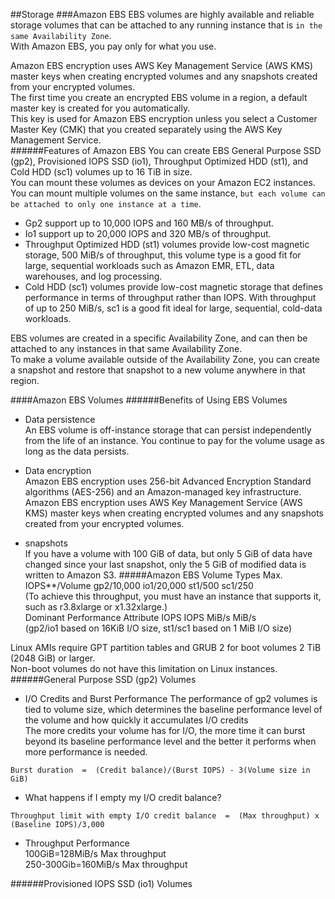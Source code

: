 

##Storage
###Amazon EBS
EBS volumes are highly available and reliable storage volumes that can be attached to any running instance that is ```in the same Availability Zone```.  
With Amazon EBS, you pay only for what you use.  

Amazon EBS encryption uses AWS Key Management Service (AWS KMS) master keys when creating encrypted volumes and any snapshots created from your encrypted volumes.   
The first time you create an encrypted EBS volume in a region, a default master key is created for you automatically.  
This key is used for Amazon EBS encryption unless you select a Customer Master Key (CMK) that you created separately using the AWS Key Management Service.  
######Features of Amazon EBS
You can create EBS General Purpose SSD (gp2), Provisioned IOPS SSD (io1), Throughput Optimized HDD (st1), and Cold HDD (sc1) volumes up to 16 TiB in size.  
You can mount these volumes as devices on your Amazon EC2 instances.  
You can mount multiple volumes on the same instance, ```but each volume can be attached to only one instance at a time```. 
- Gp2 support up to 10,000 IOPS and 160 MB/s of throughput.
- Io1 support up to 20,000 IOPS and 320 MB/s of throughput.  
- Throughput Optimized HDD (st1) volumes provide low-cost magnetic storage, 500 MiB/s of throughput, this volume type is a good fit for large, sequential workloads such as Amazon EMR, ETL, data warehouses, and log processing.
- Cold HDD (sc1) volumes provide low-cost magnetic storage that defines performance in terms of throughput rather than IOPS. With throughput of up to 250 MiB/s, sc1 is a good fit ideal for large, sequential, cold-data workloads.  

EBS volumes are created in a specific Availability Zone, and can then be attached to any instances in that same Availability Zone.  
To make a volume available outside of the Availability Zone, you can create a snapshot and restore that snapshot to a new volume anywhere in that region.

####Amazon EBS Volumes
######Benefits of Using EBS Volumes
- Data persistence  
An EBS volume is off-instance storage that can persist independently from the life of an instance. You continue to pay for the volume usage as long as the data persists.
- Data encryption  
Amazon EBS encryption uses 256-bit Advanced Encryption Standard algorithms (AES-256) and an Amazon-managed key infrastructure.  
Amazon EBS encryption uses AWS Key Management Service (AWS KMS) master keys when creating encrypted volumes and any snapshots created from your encrypted volumes.  

- snapshots  
 If you have a volume with 100 GiB of data, but only 5 GiB of data have changed since your last snapshot, only the 5 GiB of modified data is written to Amazon S3.
#####Amazon EBS Volume Types
Max. IOPS**/Volume	            gp2/10,000	io1/20,000	st1/500	sc1/250  
(To achieve this throughput, you must have an instance that supports it, such as r3.8xlarge or x1.32xlarge.)  
Dominant Performance Attribute	IOPS	      IOPS	      MiB/s	  MiB/s  
(gp2/io1 based on 16KiB I/O size, st1/sc1 based on 1 MiB I/O size)   

Linux AMIs require GPT partition tables and GRUB 2 for boot volumes 2 TiB (2048 GiB) or larger.  
Non-boot volumes do not have this limitation on Linux instances.  
######General Purpose SSD (gp2) Volumes
- I/O Credits and Burst Performance
The performance of gp2 volumes is tied to volume size, which determines the baseline performance level of the volume and how quickly it accumulates I/O credits   
The more credits your volume has for I/O, the more time it can burst beyond its baseline performance level and the better it performs when more performance is needed.  

```
Burst duration  =  (Credit balance)/(Burst IOPS) - 3(Volume size in GiB)
```
- What happens if I empty my I/O credit balance?  
```
Throughput limit with empty I/O credit balance  =  (Max throughput) x (Baseline IOPS)/3,000
```
- Throughput Performance  
100GiB=128MiB/s Max throughput   
250-300Gib=160MiB/s Max throughput  

######Provisioned IOPS SSD (io1) Volumes
